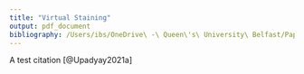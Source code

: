 ```yaml
---
title: "Virtual Staining"
output: pdf_document
bibliography: /Users/ibs/OneDrive\ -\ Queen\'s\ University\ Belfast/Papers/Papers.bib
---
```


A test citation [@Upadyay2021a]